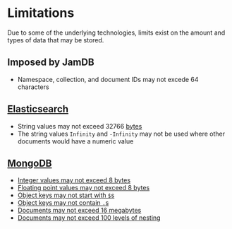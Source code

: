 # Limitations

Due to some of the underlying technologies, limits exist on the amount and types of data that may be stored.

## Imposed by JamDB
* Namespace, collection, and document IDs may not excede 64 characters


## [Elasticsearch](https://www.elastic.co/products/elasticsearch)
* String values may not exceed 32766 [bytes](https://en.wikipedia.org/wiki/Byte)
* The string values `Infinity` and `-Infinity` may not be used where other documents would have a numeric value

## [MongoDB](https://mongodb.org)
* [Integer values may not exceed 8 bytes](http://bsonspec.org/spec.html)
* [Floating point values may not exceed 8 bytes](http://bsonspec.org/spec.html)
* [Object keys may not start with `$`s](https://docs.mongodb.org/manual/reference/limits/#Restriction-on-Collection-Names)
* [Object keys may not contain `.`s](https://docs.mongodb.org/manual/reference/limits/#Restriction-on-Collection-Names)
* [Documents may not exceed 16 megabytes](https://docs.mongodb.org/manual/reference/limits/#BSON-Document-Size)
* [Documents may not exceed 100 levels of nesting](https://docs.mongodb.org/manual/reference/limits/#Nested-Depth-for-BSON-Documents)
